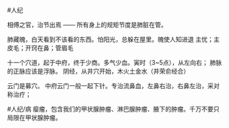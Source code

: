 #人纪 





相傅之官，治节出焉 —— 所有身上的规矩节度是肺脏在管。



肺藏魄，白天看到不该看的东西。怕阳光，总躲在屋里。魄使人知进退
主忧；主皮毛；开窍在鼻；管眉毛


十一个穴道，起于中府，终于少商。多气少血。寅时（3~5点），从左向右；
肺脉的正脉应该是浮脉。
阴经，从井穴开始，木火土金水（井荣俞经合）

云门是募穴。
中府云门一般一起下针。专治流鼻血，左鼻右治，右鼻左治，采对称治疗；

#人纪/病 
瘿瘤，包含我们的甲状腺肿瘤、淋巴腺肿瘤、腋下的肿瘤。千万不要只局限在甲状腺肿瘤。










